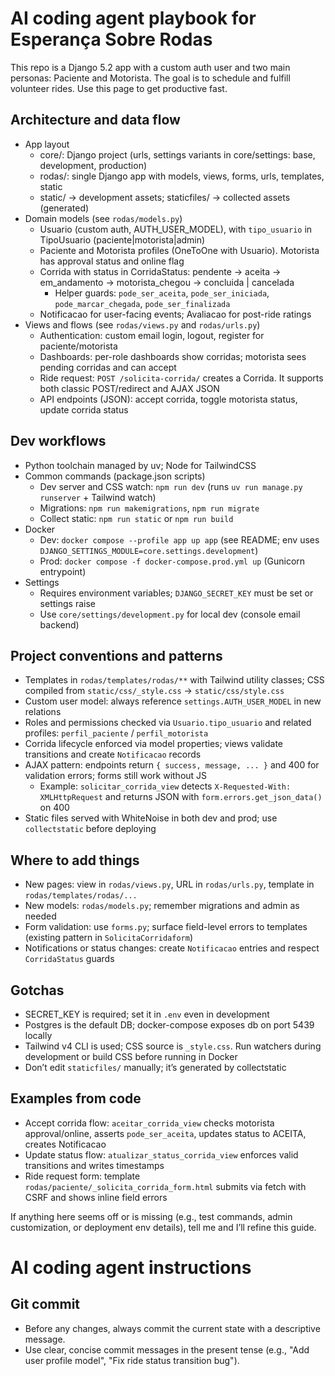 # AI coding agent playbook for Esperança Sobre Rodas

This repo is a Django 5.2 app with a custom auth user and two main personas: Paciente and Motorista. The goal is to schedule and fulfill volunteer rides. Use this page to get productive fast.

## Architecture and data flow

- App layout
  - core/: Django project (urls, settings variants in core/settings: base, development, production)
  - rodas/: single Django app with models, views, forms, urls, templates, static
  - static/ -> development assets; staticfiles/ -> collected assets (generated)
- Domain models (see `rodas/models.py`)
  - Usuario (custom auth, AUTH_USER_MODEL), with `tipo_usuario` in TipoUsuario (paciente|motorista|admin)
  - Paciente and Motorista profiles (OneToOne with Usuario). Motorista has approval status and online flag
  - Corrida with status in CorridaStatus: pendente → aceita → em_andamento → motorista_chegou → concluida | cancelada
    - Helper guards: `pode_ser_aceita`, `pode_ser_iniciada`, `pode_marcar_chegada`, `pode_ser_finalizada`
  - Notificacao for user-facing events; Avaliacao for post-ride ratings
- Views and flows (see `rodas/views.py` and `rodas/urls.py`)
  - Authentication: custom email login, logout, register for paciente/motorista
  - Dashboards: per-role dashboards show corridas; motorista sees pending corridas and can accept
  - Ride request: `POST /solicita-corrida/` creates a Corrida. It supports both classic POST/redirect and AJAX JSON
  - API endpoints (JSON): accept corrida, toggle motorista status, update corrida status

## Dev workflows

- Python toolchain managed by uv; Node for TailwindCSS
- Common commands (package.json scripts)
  - Dev server and CSS watch: `npm run dev` (runs `uv run manage.py runserver` + Tailwind watch)
  - Migrations: `npm run makemigrations`, `npm run migrate`
  - Collect static: `npm run static` or `npm run build`
- Docker
  - Dev: `docker compose --profile app up app` (see README; env uses `DJANGO_SETTINGS_MODULE=core.settings.development`)
  - Prod: `docker compose -f docker-compose.prod.yml up` (Gunicorn entrypoint)
- Settings
  - Requires environment variables; `DJANGO_SECRET_KEY` must be set or settings raise
  - Use `core/settings/development.py` for local dev (console email backend)

## Project conventions and patterns

- Templates in `rodas/templates/rodas/**` with Tailwind utility classes; CSS compiled from `static/css/_style.css` → `static/css/style.css`
- Custom user model: always reference `settings.AUTH_USER_MODEL` in new relations
- Roles and permissions checked via `Usuario.tipo_usuario` and related profiles: `perfil_paciente` / `perfil_motorista`
- Corrida lifecycle enforced via model properties; views validate transitions and create `Notificacao` records
- AJAX pattern: endpoints return `{ success, message, ... }` and 400 for validation errors; forms still work without JS
  - Example: `solicitar_corrida_view` detects `X-Requested-With: XMLHttpRequest` and returns JSON with `form.errors.get_json_data()` on 400
- Static files served with WhiteNoise in both dev and prod; use `collectstatic` before deploying

## Where to add things

- New pages: view in `rodas/views.py`, URL in `rodas/urls.py`, template in `rodas/templates/rodas/...`
- New models: `rodas/models.py`; remember migrations and admin as needed
- Form validation: use `forms.py`; surface field-level errors to templates (existing pattern in `SolicitaCorridaform`)
- Notifications or status changes: create `Notificacao` entries and respect `CorridaStatus` guards

## Gotchas

- SECRET_KEY is required; set it in `.env` even in development
- Postgres is the default DB; docker-compose exposes db on port 5439 locally
- Tailwind v4 CLI is used; CSS source is `_style.css`. Run watchers during development or build CSS before running in Docker
- Don’t edit `staticfiles/` manually; it’s generated by collectstatic

## Examples from code

- Accept corrida flow: `aceitar_corrida_view` checks motorista approval/online, asserts `pode_ser_aceita`, updates status to ACEITA, creates Notificacao
- Update status flow: `atualizar_status_corrida_view` enforces valid transitions and writes timestamps
- Ride request form: template `rodas/paciente/_solicita_corrida_form.html` submits via fetch with CSRF and shows inline field errors

If anything here seems off or is missing (e.g., test commands, admin customization, or deployment env details), tell me and I’ll refine this guide.

# AI coding agent instructions

## Git commit

- Before any changes, always commit the current state with a descriptive message.
- Use clear, concise commit messages in the present tense (e.g., "Add user profile model", "Fix ride status transition bug").
